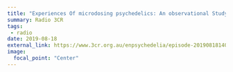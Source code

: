 ```yaml
---
title: "Experiences Of microdosing psychedelics: An observational Study - Bicycle Day 2019"
summary: Radio 3CR
tags:
 - radio
date: 2019-08-18
external_link: https://www.3cr.org.au/enpsychedelia/episode-201908181400/changa-change-jef-baker-and-dr-vinco-polito-microdosing
image:
  focal_point: "Center"
---
```

